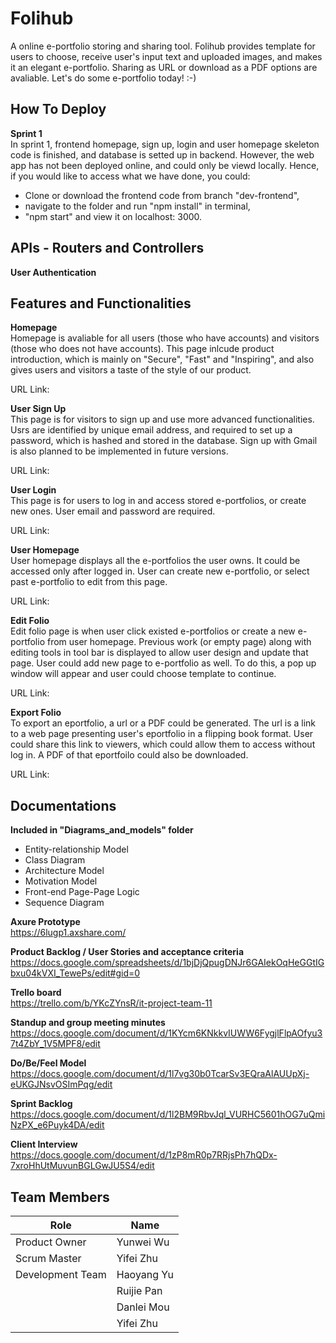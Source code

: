 # Folihub
A online e-portfolio storing and sharing tool. Folihub provides template for users to choose, receive user's input text and uploaded images, and makes it an elegant e-portfolio. Sharing as URL or download as a PDF options are avaliable. Let's do some e-portfolio today! :-)

## How To Deploy
**Sprint 1**  
In sprint 1, frontend homepage, sign up, login and user homepage skeleton code is finished, and database is setted up in backend. However, the web app has not been deployed online, and could only be viewd locally. Hence, if you would like to access what we have done, you could:
* Clone or download the frontend code from branch "dev-frontend",
* navigate to the folder and run "npm install" in terminal,
* "npm start" and view it on localhost: 3000.

## APIs - Routers and Controllers
**User Authentication**  


## Features and Functionalities
**Homepage**  
Homepage is avaliable for all users (those who have accounts) and visitors (those who does not have accounts). This page inlcude product introduction, which is mainly on "Secure", "Fast" and "Inspiring", and also gives users and visitors a taste of the style of our product.     
  
URL Link: 
  
**User Sign Up**  
This page is for visitors to sign up and use more advanced functionalities. Usrs are identified by unique email address, and required to set up a password, which is hashed and stored in the database. Sign up with Gmail is also planned to be implemented in future versions.  

URL Link:  

**User Login**  
This page is for users to log in and access stored e-portfolios, or create new ones. User email and password are required.

URL Link:  

**User Homepage**  
User homepage displays all the e-portfolios the user owns. It could be accessed only after logged in. User can create new e-portfolio, or select past e-portfolio to edit from this page.  

URL Link:  

**Edit Folio**  
Edit folio page is when user click existed e-portfolios or create a new e-portfolio from user homepage. Previous work (or empty page) along with editing tools in tool bar is displayed to allow user design and update that page. User could add new page to e-portfolio as well. To do this, a pop up window will appear and user could choose template to continue.  

URL Link:  


**Export Folio**  
To export an eportfolio, a url or a PDF could be generated. The url is a link to a web page presenting user's eportfolio in a flipping book format. User could share this link to viewers, which could allow them to access without log in. A PDF of that eportfoilo could also be downloaded.  

URL Link:  

## Documentations
**Included in "Diagrams_and_models" folder**  
* Entity-relationship Model
* Class Diagram
* Architecture Model
* Motivation Model
* Front-end Page-Page Logic
* Sequence Diagram  

**Axure Prototype**  
https://6lugp1.axshare.com/  

**Product Backlog / User Stories and acceptance criteria**  
https://docs.google.com/spreadsheets/d/1bjDjQpugDNJr6GAIekOqHeGGtIGbxu04kVXI_TewePs/edit#gid=0  

**Trello board**  
https://trello.com/b/YKcZYnsR/it-project-team-11  

**Standup and group meeting minutes**  
https://docs.google.com/document/d/1KYcm6KNkkvIUWW6FygjlFlpAOfyu37t4ZbY_1V5MPF8/edit  

**Do/Be/Feel Model**  
https://docs.google.com/document/d/1l7vg30b0TcarSv3EQraAlAUUpXj-eUKGJNsvOSImPqg/edit  

**Sprint Backlog**  
https://docs.google.com/document/d/1l2BM9RbvJql_VURHC5601hOG7uQmiNzPX_e6Puyk4DA/edit  

**Client Interview**  
https://docs.google.com/document/d/1zP8mR0p7RRjsPh7hQDx-7xroHhUtMuvunBGLGwJU5S4/edit  

## Team Members  
| Role | Name |
| ----------- | ----------- |
| Product Owner | Yunwei Wu |
| Scrum Master | Yifei Zhu |
| Development Team | Haoyang Yu |
| | Ruijie Pan
| | Danlei Mou
| | Yifei Zhu
